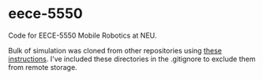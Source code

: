 # eece-5550
Code for EECE-5550 Mobile Robotics at NEU.

Bulk of simulation was cloned from other repositories using [these instructions](https://github.com/tkelestemur/turtlebot3_mr). I've included these directories in the .gitignore to exclude them from remote storage.


